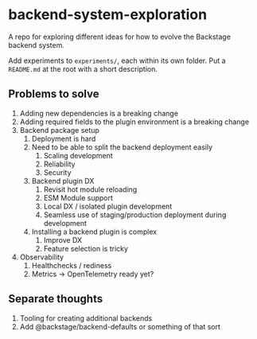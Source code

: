 # backend-system-exploration

A repo for exploring different ideas for how to evolve the Backstage backend
system.

Add experiments to `experiments/`, each within its own folder. Put a `README.md`
at the root with a short description.

## Problems to solve

1. Adding new dependencies is a breaking change
2. Adding required fields to the plugin environment is a breaking change
3. Backend package setup
   1. Deployment is hard
   2. Need to be able to split the backend deployment easily
      1. Scaling development
      2. Reliability
      3. Security
   3. Backend plugin DX
      1. Revisit hot module reloading
      2. ESM Module support
      3. Local DX / isolated plugin development
      4. Seamless use of staging/production deployment during development
   4. Installing a backend plugin is complex
      1. Improve DX
      2. Feature selection is tricky
4. Observability
   1. Healthchecks / rediness
   2. Metrics -> OpenTelemetry ready yet?

## Separate thoughts

1. Tooling for creating additional backends
2. Add @backstage/backend-defaults or something of that sort
